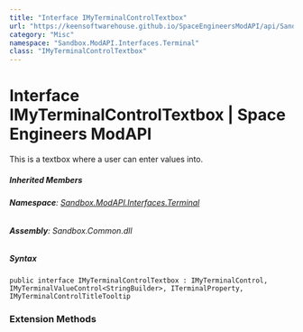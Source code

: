 ```yaml
---
title: "Interface IMyTerminalControlTextbox"
url: "https://keensoftwarehouse.github.io/SpaceEngineersModAPI/api/Sandbox.ModAPI.Interfaces.Terminal.IMyTerminalControlTextbox.html"
category: "Misc"
namespace: "Sandbox.ModAPI.Interfaces.Terminal"
class: "IMyTerminalControlTextbox"
---
```


# Interface IMyTerminalControlTextbox | Space Engineers ModAPI

This is a textbox where a user can enter values into.

##### Inherited Members

###### **Namespace**: [Sandbox.ModAPI.Interfaces.Terminal](https://keensoftwarehouse.github.io/SpaceEngineersModAPI/api/Sandbox.ModAPI.Interfaces.Terminal.html)

###### **Assembly**: Sandbox.Common.dll

##### Syntax

```
public interface IMyTerminalControlTextbox : IMyTerminalControl, IMyTerminalValueControl<StringBuilder>, ITerminalProperty, IMyTerminalControlTitleTooltip
```

### Extension Methods